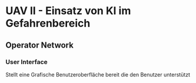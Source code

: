 # UAV II - Einsatz von KI im Gefahrenbereich
## Operator Network
### User Interface
Stellt eine Grafische Benutzeroberfläche bereit die den Benutzer unterstützt